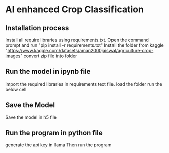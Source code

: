 # AI enhanced Crop Classification

## Installation process
Install all require libraries using requirements.txt. 
Open the command prompt and run "pip install -r requirements.txt"
Install the folder from kaggle "https://www.kaggle.com/datasets/aman2000jaiswal/agriculture-crop-images"
convert zip file into folder

## Run the model in ipynb file
import the required libraries in requirements text file.
load the folder 
run the below cell

## Save the Model
Save the model in h5 file

## Run the program in python file
generate the api key in llama
Then run the program
